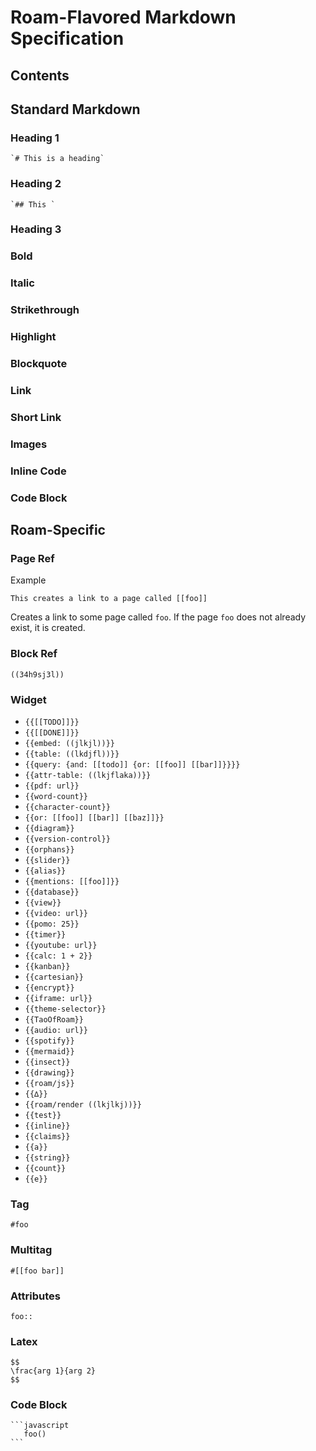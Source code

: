 # Roam-Flavored Markdown Specification

## Contents

## Standard Markdown

### Heading 1

    `# This is a heading`

### Heading 2

    `## This `

### Heading 3

### Bold

### Italic

### Strikethrough

### Highlight

### Blockquote

### Link

### Short Link

### Images

### Inline Code

### Code Block

## Roam-Specific

### Page Ref

Example

`This creates a link to a page called [[foo]]`

Creates a link to some page called `foo`. If the page `foo` does not already 
exist, it is created.

### Block Ref

`((34h9sj3l))`

### Widget

- `{{[[TODO]]}}`
- `{{[[DONE]]}}`
- `{{embed: ((jlkjl))}}`
- `{{table: ((lkdjfl))}}`
- `{{query: {and: [[todo]] {or: [[foo]] [[bar]]}}}}`
- `{{attr-table: ((lkjflaka))}}`
- `{{pdf: url}}`
- `{{word-count}}`
- `{{character-count}}`
- `{{or: [[foo]] [[bar]] [[baz]]}}`
- `{{diagram}}`
- `{{version-control}}`
- `{{orphans}}`
- `{{slider}}`
- `{{alias}}`
- `{{mentions: [[foo]]}}`
- `{{database}}`
- `{{view}}`
- `{{video: url}}`
- `{{pomo: 25}}`
- `{{timer}}`
- `{{youtube: url}}`
- `{{calc: 1 + 2}}`
- `{{kanban}}`
- `{{cartesian}}`
- `{{encrypt}}`
- `{{iframe: url}}`
- `{{theme-selector}}`
- `{{TaoOfRoam}}`
- `{{audio: url}}`
- `{{spotify}}`
- `{{mermaid}}`
- `{{insect}}`
- `{{drawing}}`
- `{{roam/js}}`
- `{{∆}}`
- `{{roam/render ((lkjlkj))}}`
- `{{test}}`
- `{{inline}}`
- `{{claims}}`
- `{{a}}`
- `{{string}}`
- `{{count}}`
- `{{e}}`

### Tag

`#foo`

### Multitag

`#[[foo bar]]`

### Attributes

`foo::`

### Latex

```
$$
\frac{arg 1}{arg 2}	
$$
```

### Code Block

~~~
```javascript
   foo()
```
~~~
